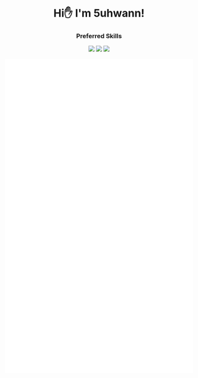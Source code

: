 <div align="center">
  <h1>Hi✋ I'm 5uhwann!</h1>
  <h3>Preferred Skills</h3> 
  <div display="flex">
    <img src="https://img.shields.io/badge/JAVA-E8E8E8?style=flat-square&logo=JAVA&logoColor=white"/>
    <img src="https://img.shields.io/badge/Spring-6DB33F?style=flat-square&logo=Spring&logoColor=white">
    <img src="https://img.shields.io/badge/SpringBoot-6DB33F?style=flat-square&logo=SpringBoot&logoColor=white"/>
  </div>
  <br>
  
  <picture>
  <img src="/github-metrics.svg" alt="Metrics">
  </picture>  

<div>

